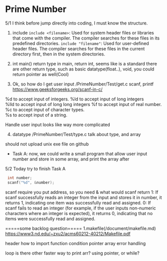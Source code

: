 # Prime Number

5/1
I think before jump directly into coding, I must know the structure.

1. include
`include <filename>`: Used for system header files or libraries that come with the compiler. The compiler searches for these files in its predefined directories.
`include "filename"`: Used for user-defined header files. The compiler searches for these files in the current directory first, then in the system directories.
2. int main()
return type
in main, return int, seems like is a standard
there are other return type, such as basic datatype(float..), void, you could return pointer as well(Cool)



3. Ok, so how do I get user input
/PrimeNumber/Test/get.c
scanf, printf  
https://www.geeksforgeeks.org/scanf-in-c/  

%d to accept input of integers.
%ld to  accept input of long integers  
%lld to accept input of long long integers
%f to accept input of real number.  
%c to accept input of character types.  
%s to accept input of a string.

Handle user input looks like way more complicated

4. datatype
/PrimeNumber/Test/type.c
talk about type, and array

should not upload unix exe file on github
- Task A: now, we could write a small program that allow user input number
and store in some array, and print the array after

5/2 Today try to finish Task A
```c 
 int number;
 scanf("%d", &number);
```
scanf require you put address, so you need &
what would scanf return
1: If scanf successfully reads an integer from the input and stores it in number, it returns 1, indicating one item was successfully read and assigned.
0: If scanf fails to read an integer (for example, if the user inputs non-numeric characters where an integer is expected), it returns 0, indicating that no items were successfully read and assigned.




=====some backlog question=====
1.makefile(/document/makefile.md)
https://www3.nd.edu/~zxu2/acms60212-40212/Makefile.pdf


header
how to import function
condition
pointer
array
error handling

loop
is there other faster way to print arr? using pointer, or while?


